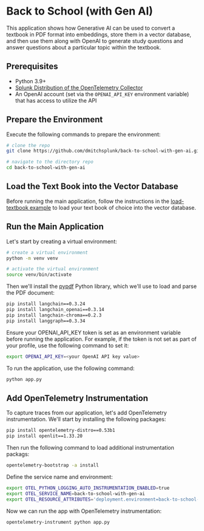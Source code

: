 # Back to School (with Gen AI)

This application shows how Generative AI can be used to convert a 
textbook in PDF format into embeddings, store them in a vector database, 
and then use them along with OpenAI to generate study questions and
answer questions about a particular topic within the textbook. 

## Prerequisites

* Python 3.9+
* [Splunk Distribution of the OpenTelemetry Collector](https://docs.splunk.com/observability/en/gdi/opentelemetry/opentelemetry.html#otel-intro-install)
* An OpenAI account (set via the `OPENAI_API_KEY` environment variable) that has access to utilize the API

## Prepare the Environment

Execute the following commands to prepare the environment: 

``` bash
# clone the repo 
git clone https://github.com/dmitchsplunk/back-to-school-with-gen-ai.git

# navigate to the directory repo
cd back-to-school-with-gen-ai
```

## Load the Text Book into the Vector Database

Before running the main application, follow the instructions in 
the [load-textbook example](./load-textbook/README.md) 
to load your text book of choice into the vector database. 

## Run the Main Application 

Let's start by creating a virtual environment:

``` bash
# create a virtual environment
python -m venv venv

# activate the virtual environment
source venv/bin/activate
```

Then we'll install the [pypdf](https://pypdf.readthedocs.io/en/stable/) Python library,
which we'll use to load and parse the PDF document:

``` bash
pip install langchain==0.3.24
pip install langchain_openai==0.3.14
pip install langchain-chroma==0.2.3
pip install langgraph==0.3.34
```

Ensure your OPENAI_API_KEY token is set as an environment variable before running
the application.  For example, if the token is not set as part of your profile,
use the following command to set it:

``` bash
export OPENAI_API_KEY=<your OpenAI API key value> 
```

To run the application, use the following command:

``` bash 
python app.py 
```

## Add OpenTelemetry Instrumentation

To capture traces from our application, let's add OpenTelemetry instrumentation. 
We'll start by installing the following packages: 

``` bash
pip install opentelemetry-distro==0.53b1
pip install openlit==1.33.20
```

Then run the following command to load additional instrumentation packags: 

``` bash
opentelemetry-bootstrap -a install
```

Define the service name and environment: 

``` bash
export OTEL_PYTHON_LOGGING_AUTO_INSTRUMENTATION_ENABLED=true
export OTEL_SERVICE_NAME=back-to-school-with-gen-ai
export OTEL_RESOURCE_ATTRIBUTES='deployment.environment=back-to-school-with-gen-ai'
```

Now we can run the app with OpenTelemetry instrumentation: 

``` bash
opentelemetry-instrument python app.py
```
